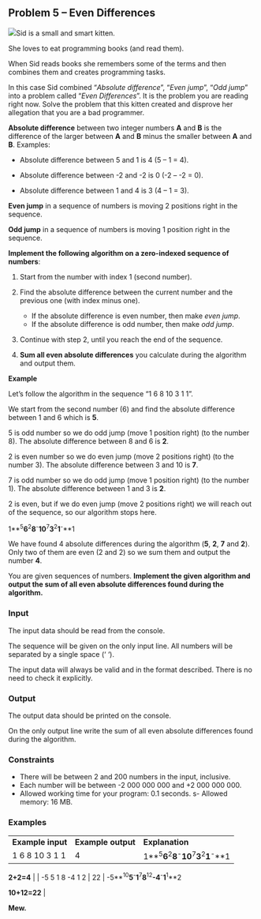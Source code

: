 Problem 5 – Even Differences
----------------------------

![](/imgs/cat.png)Sid is a small and smart kitten.

She loves to eat programming books (and read them).

When Sid reads books she remembers some of the terms and then combines them and creates programming tasks.

In this case Sid combined “*Absolute difference*”, “*Even jump*”, “*Odd jump*” into a problem called “*Even Differences*”. It is the problem you are reading right now. Solve the problem that this kitten created and disprove her allegation that you are a bad programmer.

**Absolute difference** between two integer numbers **A** and **B** is the difference of the larger between **A** and **B** minus the smaller between **A** and **B**. Examples:

-   Absolute difference between 5 and 1 is 4 (5 – 1 = 4).

-   Absolute difference between -2 and -2 is 0 (-2 – -2 = 0).

-   Absolute difference between 1 and 4 is 3 (4 – 1 = 3).

**Even jump** in a sequence of numbers is moving 2 positions right in the sequence.

**Odd jump** in a sequence of numbers is moving 1 position right in the sequence.

**Implement the following algorithm on a zero-indexed sequence of numbers**:

1.  Start from the number with index 1 (second number).

2.  Find the absolute difference between the current number and the previous one (with index minus one).

    -   If the absolute difference is even number, then make *even jump*.
    -   If the absolute difference is odd number, then make *odd jump*.

3.  Continue with step 2, until you reach the end of the sequence.

4.  **Sum all even absolute differences** you calculate during the algorithm and output them.

**Example**

Let’s follow the algorithm in the sequence “1 6 8 10 3 1 1”.

We start from the second number (6) and find the absolute difference between 1 and 6 which is **5**.

5 is odd number so we do odd jump (move 1 position right) (to the number 8). The absolute difference between 8 and 6 is **2**.

2 is even number so we do even jump (move 2 positions right) (to the number 3). The absolute difference between 3 and 10 is **7**.

7 is odd number so we do odd jump (move 1 position right) (to the number 1). The absolute difference between 1 and 3 is **2**.

2 is even, but if we do even jump (move 2 positions right) we will reach out of the sequence, so our algorithm stops here.

1**<sup>5</sup>**6**<sup>2</sup>**8**<sup>-</sup>**10**<sup>7</sup>**3**<sup>2</sup>**1**<sup>-</sup>**1

We have found 4 absolute differences during the algorithm (**5**, **2**, **7** and **2**). Only two of them are even (2 and 2) so we sum them and output the number **4**.

You are given sequences of numbers. **Implement the given algorithm and output the sum of all even absolute differences found during the algorithm.**

### Input

The input data should be read from the console.

The sequence will be given on the only input line. All numbers will be separated by a single space (‘ ‘).

The input data will always be valid and in the format described. There is no need to check it explicitly.

### Output

The output data should be printed on the console.

On the only output line write the sum of all even absolute differences found during the algorithm.

### Constraints

-   There will be between 2 and 200 numbers in the input, inclusive.
-   Each number will be between -<span id="OLE_LINK1" class="anchor"><span id="OLE_LINK2" class="anchor"><span id="OLE_LINK3" class="anchor"></span></span></span>2 000 000 000 and +<span id="OLE_LINK4" class="anchor"><span id="OLE_LINK5" class="anchor"></span></span>2 000 000 000.
-   Allowed working time for your program: 0.1 seconds.
s-   Allowed memory: 16 MB.

### Examples

|                   |                    |                                                                                                             |
|-------------------|--------------------|-------------------------------------------------------------------------------------------------------------|
| **Example input** | **Example output** | **Explanation**                                                                                             |
| 1 6 8 10 3 1 1    | 4                  | 1**<sup>5</sup>**6**<sup>2</sup>**8**<sup>-</sup>**10**<sup>7</sup>**3**<sup>2</sup>**1**<sup>-</sup>**1    
                                                                                                                
   **2+2=4**                                                                                                    |
| -5 5 1 8 -4 1 2   | 22                 | -5**<sup>10</sup>**5**<sup>-</sup>**1**<sup>7</sup>**8**<sup>12</sup>**-4**<sup>-</sup>**1**<sup>1</sup>**2 
                                                                                                                
   **10+12=22**                                                                                                 |

**Mew.**
